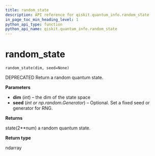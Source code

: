 ```yaml
---
title: random_state
description: API reference for qiskit.quantum_info.random_state
in_page_toc_min_heading_level: 1
python_api_type: function
python_api_name: qiskit.quantum_info.random_state
---
```


# random\_state

<span id="qiskit.quantum_info.random_state" />

`random_state(dim, seed=None)`

DEPRECATED Return a random quantum state.

**Parameters**

*   **dim** (*int*) – the dim of the state space
*   **seed** (*int or np.random.Generator*) – Optional. Set a fixed seed or generator for RNG.

**Returns**

state(2\*\*num) a random quantum state.

**Return type**

ndarray

